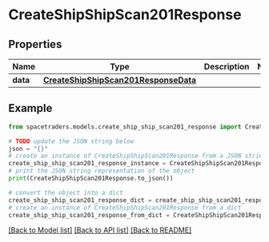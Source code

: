 # CreateShipShipScan201Response


## Properties

Name | Type | Description | Notes
------------ | ------------- | ------------- | -------------
**data** | [**CreateShipShipScan201ResponseData**](CreateShipShipScan201ResponseData.md) |  | 

## Example

```python
from spacetraders.models.create_ship_ship_scan201_response import CreateShipShipScan201Response

# TODO update the JSON string below
json = "{}"
# create an instance of CreateShipShipScan201Response from a JSON string
create_ship_ship_scan201_response_instance = CreateShipShipScan201Response.from_json(json)
# print the JSON string representation of the object
print(CreateShipShipScan201Response.to_json())

# convert the object into a dict
create_ship_ship_scan201_response_dict = create_ship_ship_scan201_response_instance.to_dict()
# create an instance of CreateShipShipScan201Response from a dict
create_ship_ship_scan201_response_from_dict = CreateShipShipScan201Response.from_dict(create_ship_ship_scan201_response_dict)
```
[[Back to Model list]](../README.md#documentation-for-models) [[Back to API list]](../README.md#documentation-for-api-endpoints) [[Back to README]](../README.md)


